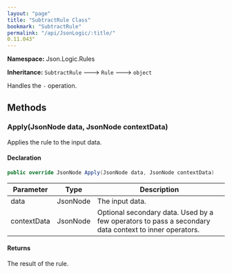 ```yaml
---
layout: "page"
title: "SubtractRule Class"
bookmark: "SubtractRule"
permalink: "/api/JsonLogic/:title/"
0.11.043"
---
```

**Namespace:** Json.Logic.Rules

**Inheritance:**
`SubtractRule`
 🡒 
`Rule`
 🡒 
`object`

Handles the `-` operation.

## Methods

### Apply(JsonNode data, JsonNode contextData)

Applies the rule to the input data.

#### Declaration

```c#
public override JsonNode Apply(JsonNode data, JsonNode contextData)
```

| Parameter | Type | Description |
|---|---|---|
| data | JsonNode | The input data. |
| contextData | JsonNode | Optional secondary data.  Used by a few operators to pass a secondary     data context to inner operators. |


#### Returns

The result of the rule.

